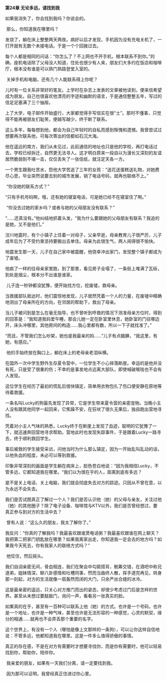 **第24章 无论多远，请找到我**

  如果我消失了，你会找到我吗？你说会的。 

​    那么，你知道我在哪里吗？ 

​    发烧了，躺在床上整整两天两夜。病好以后才发现，手机因为没有充电关机了，一打开就有无数个未接电话。于是一个个回拨过去。 

​    每个人都是相同的问话：“你怎么了？不上网也不开手机，根本联系不到你。”的确，座机电话除了父母没人知道，住处也很少有人来，朋友们大多约在饭店和咖啡厅，根本没有谁是可以熟门熟路登堂入室的。 

​    关掉手机和电脑，还有几个人能联系得上你呢？ 

​    儿时有一位关系非常好的笔友。上学时在杂志上发表的文章被他读到，便来信希望成为朋友。自己也很喜欢他漂亮的字迹和幽默的语言，于是通信整整五年，写过的信足足塞满了三个抽屉。 

​    上了大学，电子邮件开始盛行，大家都觉得手写信实在很“土”。那时不懂事，只觉得不能再被朋友们耻笑，便越写越少，终于断了联系。 

​    这么多年，每每想到他，都会为自己年轻时的自私而感到惭愧和遗憾。我曾尝试过想要再次联系他，可每次寄出的信都如石沉大海。 

​    他在遥远的南方，我们从未见过，此前通信的地址也只是他的学校，再打电话过去，学校已经拆迁，自然更无法寻人。这才明白原来一段自以为漫长又深刻的友谊居然脆弱到不堪一击，仅仅丢失了一张信纸，就注定天各一方。 

​    一个男生跟我吐苦水，怨他大学苦追了三年的女孩：“送花送蛋糕送礼物，对她费尽心思，毕业突然说要去别的城市发展，销了电话号码，就再也联络不上。” 

​    “你没她的联系方式？” 

​    “只有手机号码啊，哦，还有她的寝室电话，可是她已经不在寝室住了啊。”

​    “你没去过她的家乡吗？或者与她的父母朋友没有联系？” 

​    “……还真没有。”他纠结地抓着头发，“我为什么要跟她的父母朋友有联系？我追的是她，又不是他们。” 

​    汶川地震时，有个小镇子上住着一对母子，父亲早逝，母亲教育儿子很严厉，儿子成年后为了不受约束坚持要搬出去单住。母亲为此很生气，两人闹得很不愉快。 

​    地震发生那一天，儿子在自己家中被震醒，他侥幸冲出家门，发现整个镇子都成为了废墟。 

​    他疯了一样的往母亲家里跑，到了那里，看见房子全塌了，一条街上堆满了瓦砾，到处是烟尘，根本分不出谁是谁家。 

​    儿子连一秒钟都没犹豫，便开始找方位，挖废墟，救母亲。 

​    当救援部队抵达时，他们震惊地发现，儿子居然凭着一个人的力量，在废墟中精确地测出了母亲所在的方向，在邻居的帮助下，救出了母亲。 

​    当儿子被问到是怎么在毫无指导，也不曾听到呼救的情况下测准母亲方位时，得到的回答是：“我知道我妈爱午睡，那会儿她一定在卧室里休息，她卧室的门往哪边开，床头冲哪里，其他房间的构造……我心里都有数，所以一下子就找准了。” 

​    “而且，不管我们怎么吵架，她也是我最亲的妈……”儿子有点腼腆，“我这里，有她，有感应。” 

​    他的手始终放在胸口上，躺在床上的老母亲老泪纵横。 

​    在国外一次中学生野外生存夏令营中，一位学生不小心摔落断崖。幸运的是他并没有死，只是受了很重的伤；不幸的是事发地点远离大部队，即使喊破喉咙也不会有人发现。 

​    这位学生在经历了最初的慌乱后很快镇定，简单用衣物包扎了伤口便安静在原地等待着救援。 

​    一条名叫Lucky的狗最先发现了异常，它是学生带来夏令营的亲密宠物。当晚小主人没有跟其他同学一起回来，它焦躁不安，在狂吠了很久无果后，独自跑出营地寻找。 

​    凭着对小主人气味的熟悉，Lucky终于在断崖上发现了血迹，聪明的它犹豫了一下，就迅速奔回营地寻求帮助。营地此时也发现失踪事件，于是跟着Lucky一路寻去，终于顺利救回学生。 

​    事后被救的学生接受采访，问他当时为什么那么镇定，因为一开始乱叫乱动的话，以他失血的程度，未必可以等到救援。 

​    印象非常深刻的画面是学生躺在病床上，脸色苍白地说：“因为我相信Lucky，不管多远，它都知道我在哪里。“我们以为很在乎的人，距离到底有多远？ 

​    是不是关上电话、关上电脑，我们就会彻底失去对方的踪迹。只因从不曾在意，以为永远不会失去。 

​    我们是否试图真正了解过一个人？我们是否认识他（她）的父母与亲友，关注过他（她）的其他圈子？除了电子设备、咖啡馆与KTV以外，我们是否曾经想过，要真正参与到对方的生活中去？ 

​    曾有人说：“这么久的朋友，我太了解你了。” 

​    我反问：“你真的了解我吗？我最喜欢跟谁煲电话粥？我最喜欢跟谁在网上聊天？我把第二把家门钥匙放在哪里？如果我离家出走，你知道我一定会去的地方吗？如果我今天死去，你有我家人的联络方式吗？” 

​    他怔住，然后摇头。 

​    我们自诩亲密无间，骨血相连，我们在聚会中勾肩搭背，觥筹交错，在酒吧中称兄道弟，姐妹情深，聊八卦感情和吐槽同事，然而当曲终人散，挥手道完再见，转身那一刻起，对方的生活就像一扇轰然而闭的大门，只余严丝合缝的冰冷。 

​    这是最亲密的遥远，只关心对方推门而出的姿态，却很少考虑过门后是怎样的世界。甚至从未想过要敲敲门，询问一声，看看另一张真实的脸。 

​    如果真的在乎，甚至有一百种可以联系上他（她）的方式。也许是一个号码，也许是一个地址，也许是一种气味，甚至也许是无法形容的一种感觉，心灵的默契，缘分的相通……就再也不会弄丢那个重要的名字。 

​    这个世界上，有没有一个人（哪怕是像上文那样的一条狗），可以让你这样自信地说：不管多远，他都知道我在哪里。这是一件多么值得骄傲的事情。 

​    真正的存在感，不是在对方有需要时才想要寻找你，而是你有需要时，他可以轻易找到你，帮助你，陪伴你。 

​    我亲爱的朋友，如果有一天我们分离，请一定要找到我。 

​    因为那可以证明，我曾经真正住进过你心里。  
